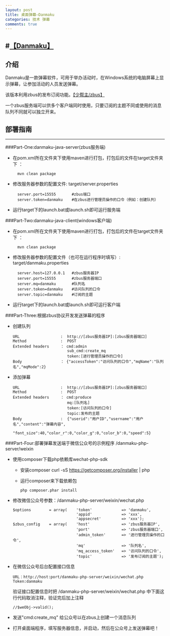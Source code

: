 ```yaml
---
layout: post
title: 桌面弹幕—Danmaku
categories: 技术 弹幕
comments: true
---
```



#[【Danmaku】](https://github.com/meso5533/Danmaku)
---
##  介绍
Danmaku是一款弹幕软件，可用于举办活动时，在Windows系统的电脑屏幕上显示弹幕，让参加活动的人员发送弹幕。

该版本利用zbus的发布订阅功能。[【少帮主/zbus】](http://git.oschina.net/rushmore/zbus)

一个zbus服务端可以供多个客户端同时使用，只要订阅的主题不同或使用的消息队列不同就可以独立开来。

##  部署指南
---
###Part-One:danmaku-java-server(zbus服务端)
* 在pom.xml所在文件夹下使用maven进行打包，打包后的文件在target文件夹下 ： 
        
        mvn clean package
* 修改服务器参数的配置文件: target/server.properties
        
        server.port=15555       #zbus端口
        server.token=danmaku    #在zbus进行管理员操作的口令（例如：创建队列）
* 运行target下的launch.bat或launch.sh即可运行服务端

###Part-Two:danmaku-java-client(windows客户端)
* 在pom.xml所在文件夹下使用maven进行打包，打包后的文件在target文件夹下 ： 
        
        mvn clean package
* 修改服务器参数的配置文件（也可在运行程序时填写）: target/danmaku.properties
        
        server.host=127.0.0.1   #zbus服务器IP
        server.port=15555       #zbus服务器端口
        server.mq=danmaku       #队列名
        server.token=danmaku    #访问队列的口令
        server.topic=danmaku    #订阅的主题
* 运行target下的launch.bat或launch.sh即可运行客户端

###Part-Three:根据zbus协议开发发送弹幕的程序

*   创建队列

        URL                  :  http://[zbus服务器IP]:[zbus服务器端口]
        Method               :  POST
        Extended headers     ： cmd:admin
                                sub_cmd:create_mq
                                token:[进行管理员操作的口令]
        Body                 ： {"accessToken":"访问队列的口令","mqName":"队列名","mqMode":2}
        
*   添加弹幕 

        URL                  :  http://[zbus服务器IP]:[zbus服务器端口]
        Method               :  POST
        Extended headers     ： cmd:produce
                                mq:[队列名]
                                token:[访问队列的口令]
                                topic:发布的主题
        Body                 :  {"userid":"用户ID","username":"用户名","content":"弹幕内容",
                                "font_size":40,"color_r":0,"color_g":0,"color_b":0,"speed":5}

###Part-Four:部署弹幕发送端于微信公众号的示例程序 /danmaku-php-server/weixin
*   使用composer下载php依赖库wechat-php-sdk
    
    *   安装composer
            curl -sS https://getcomposer.org/installer | php
    *   运行composer来下载依赖包
     
            php composer.phar install

*   修改微信公众号参数：/danmaku-php-server/weixin/wechat.php
        
        $options        = array(    'token'             => 'danmaku',
                                    'appid'             => 'xxx',
                                    'appsecret'         => 'xxx');
        $zbus_config    = array(    'host'              => 'zbus服务器IP',
                                    'port'              => 'zbus服务器端口',
                                    'admin_token'       => '进行管理员操作的口令',
                                    'mq'                => '队列名',
                                    'mq_access_token'   => '访问队列的口令',
                                    'topic'             => '发布订阅的主题');
    

*   在微信公众号后台配置接口信息
        
        URL：http://host:port/danmaku-php-server/weixin/wechat.php
        Token:danmaku
    验证接口配置信息时把 /danmaku-php-server/weixin/wechat.php 中下面这行代码取消注释，验证完后加上注释
        
        //$weObj->valid();
*   发送"cmd:create_mq" 给公众号以在zbus上创建一个消息队列
*   打开桌面端程序，填写服务器信息，并启动，然后在公众号上发送弹幕吧！
